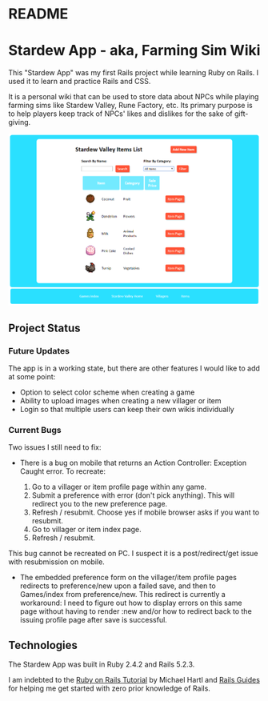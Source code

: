 # README

# Stardew App - aka, Farming Sim Wiki #

This "Stardew App" was my first Rails project while learning Ruby on Rails.
I used it to learn and practice Rails and CSS.

It is a personal wiki that can be used to store data about NPCs while playing
farming sims like Stardew Valley, Rune Factory, etc.  Its primary purpose is
to help players keep track of NPCs' likes and dislikes for the sake of gift-giving.

![App screenshot](screenshots/app_screenshot.png)

## Project Status ##

### Future Updates ###

The app is in a working state, but there are other features
I would like to add at some point:

* Option to select color scheme when creating a game
* Ability to upload images when creating a new villager or item
* Login so that multiple users can keep their own wikis individually

### Current Bugs ###

Two issues I still need to fix:
* There is a bug on mobile that returns an Action Controller: Exception Caught error.
To recreate:

  1) Go to a villager or item profile page within any game.
  2) Submit a preference with error (don't pick anything).
  This will redirect you to the new preference page.
  3) Refresh / resubmit.  Choose yes if mobile browser asks if you want to resubmit.
  4) Go to villager or item index page.
  5) Refresh / resubmit.

This bug cannot be recreated on PC.  I suspect it is a post/redirect/get issue
with resubmission on mobile.

* The embedded preference form on the villager/item profile pages redirects to
preference/new upon a failed save, and then to Games/index from preference/new.
This redirect is currently a workaround: I need to figure out how to
display errors on this same page without having to render :new
and/or how to redirect back to the issuing profile page after save is successful.

## Technologies ##

The Stardew App was built in Ruby 2.4.2 and Rails 5.2.3.

I am indebted to the [Ruby on Rails Tutorial](https://www.railstutorial.org/book/beginning) by Michael Hartl
and [Rails Guides](https://guides.rubyonrails.org/getting_started.html) for helping me get started
with zero prior knowledge of Rails.
